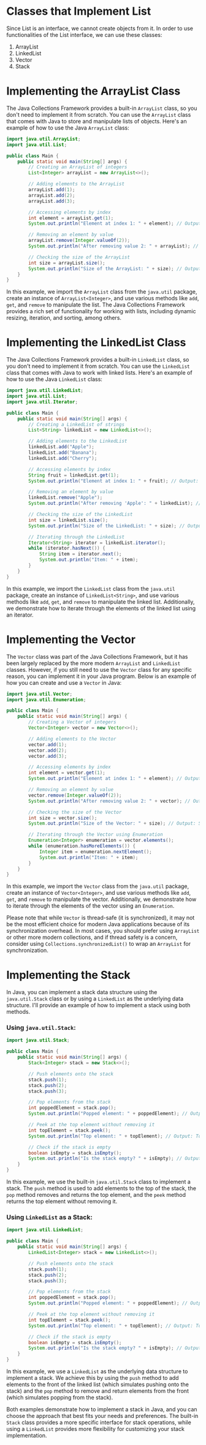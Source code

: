 # Classes that Implement List

Since List is an interface, we cannot create objects from it.
In order to use functionalities of the List interface, we can use these classes:
    
1. ArrayList
2. LinkedList
3. Vector
4. Stack

# Implementing the ArrayList Class 

The Java Collections Framework provides a built-in `ArrayList` class, so you don't need to implement it from scratch. You can use the `ArrayList` class that comes with Java to store and manipulate lists of objects. Here's an example of how to use the Java `ArrayList` class:

```java
import java.util.ArrayList;
import java.util.List;

public class Main {
    public static void main(String[] args) {
        // Creating an ArrayList of integers
        List<Integer> arrayList = new ArrayList<>();

        // Adding elements to the ArrayList
        arrayList.add(1);
        arrayList.add(2);
        arrayList.add(3);

        // Accessing elements by index
        int element = arrayList.get(1);
        System.out.println("Element at index 1: " + element); // Output: Element at index 1: 2

        // Removing an element by value
        arrayList.remove(Integer.valueOf(2));
        System.out.println("After removing value 2: " + arrayList); // Output: After removing value 2: [1, 3]

        // Checking the size of the ArrayList
        int size = arrayList.size();
        System.out.println("Size of the ArrayList: " + size); // Output: Size of the ArrayList: 2
    }
}
```

In this example, we import the `ArrayList` class from the `java.util` package, create an instance of `ArrayList<Integer>`, and use various methods like `add`, `get`, and `remove` to manipulate the list. The Java Collections Framework provides a rich set of functionality for working with lists, including dynamic resizing, iteration, and sorting, among others.

# Implementing the LinkedList Class 

The Java Collections Framework provides a built-in `LinkedList` class, so you don't need to implement it from scratch. You can use the `LinkedList` class that comes with Java to work with linked lists. Here's an example of how to use the Java `LinkedList` class:

```java
import java.util.LinkedList;
import java.util.List;
import java.util.Iterator;

public class Main {
    public static void main(String[] args) {
        // Creating a LinkedList of strings
        List<String> linkedList = new LinkedList<>();

        // Adding elements to the LinkedList
        linkedList.add("Apple");
        linkedList.add("Banana");
        linkedList.add("Cherry");

        // Accessing elements by index
        String fruit = linkedList.get(1);
        System.out.println("Element at index 1: " + fruit); // Output: Element at index 1: Banana

        // Removing an element by value
        linkedList.remove("Apple");
        System.out.println("After removing 'Apple': " + linkedList); // Output: After removing 'Apple': [Banana, Cherry]

        // Checking the size of the LinkedList
        int size = linkedList.size();
        System.out.println("Size of the LinkedList: " + size); // Output: Size of the LinkedList: 2

        // Iterating through the LinkedList
        Iterator<String> iterator = linkedList.iterator();
        while (iterator.hasNext()) {
            String item = iterator.next();
            System.out.println("Item: " + item);
        }
    }
}
```

In this example, we import the `LinkedList` class from the `java.util` package, create an instance of `LinkedList<String>`, and use various methods like `add`, `get`, and `remove` to manipulate the linked list. Additionally, we demonstrate how to iterate through the elements of the linked list using an iterator.

# Implementing the Vector 

The `Vector` class was part of the Java Collections Framework, but it has been largely replaced by the more modern `ArrayList` and `LinkedList` classes. However, if you still need to use the `Vector` class for any specific reason, you can implement it in your Java program. Below is an example of how you can create and use a `Vector` in Java:

```java
import java.util.Vector;
import java.util.Enumeration;

public class Main {
    public static void main(String[] args) {
        // Creating a Vector of integers
        Vector<Integer> vector = new Vector<>();

        // Adding elements to the Vector
        vector.add(1);
        vector.add(2);
        vector.add(3);

        // Accessing elements by index
        int element = vector.get(1);
        System.out.println("Element at index 1: " + element); // Output: Element at index 1: 2

        // Removing an element by value
        vector.remove(Integer.valueOf(2));
        System.out.println("After removing value 2: " + vector); // Output: After removing value 2: [1, 3]

        // Checking the size of the Vector
        int size = vector.size();
        System.out.println("Size of the Vector: " + size); // Output: Size of the Vector: 2

        // Iterating through the Vector using Enumeration
        Enumeration<Integer> enumeration = vector.elements();
        while (enumeration.hasMoreElements()) {
            Integer item = enumeration.nextElement();
            System.out.println("Item: " + item);
        }
    }
}
```

In this example, we import the `Vector` class from the `java.util` package, create an instance of `Vector<Integer>`, and use various methods like `add`, `get`, and `remove` to manipulate the vector. Additionally, we demonstrate how to iterate through the elements of the vector using an `Enumeration`.

Please note that while `Vector` is thread-safe (it is synchronized), it may not be the most efficient choice for modern Java applications because of its synchronization overhead. In most cases, you should prefer using `ArrayList` or other more modern collections, and if thread safety is a concern, consider using `Collections.synchronizedList()` to wrap an `ArrayList` for synchronization.

# Implementing the Stack

In Java, you can implement a stack data structure using the `java.util.Stack` class or by using a `LinkedList` as the underlying data structure. I'll provide an example of how to implement a stack using both methods.

### Using `java.util.Stack`:

```java
import java.util.Stack;

public class Main {
    public static void main(String[] args) {
        Stack<Integer> stack = new Stack<>();

        // Push elements onto the stack
        stack.push(1);
        stack.push(2);
        stack.push(3);

        // Pop elements from the stack
        int poppedElement = stack.pop();
        System.out.println("Popped element: " + poppedElement); // Output: Popped element: 3

        // Peek at the top element without removing it
        int topElement = stack.peek();
        System.out.println("Top element: " + topElement); // Output: Top element: 2

        // Check if the stack is empty
        boolean isEmpty = stack.isEmpty();
        System.out.println("Is the stack empty? " + isEmpty); // Output: Is the stack empty? false
    }
}
```

In this example, we use the built-in `java.util.Stack` class to implement a stack. The `push` method is used to add elements to the top of the stack, the `pop` method removes and returns the top element, and the `peek` method returns the top element without removing it.

### Using `LinkedList` as a Stack:

```java
import java.util.LinkedList;

public class Main {
    public static void main(String[] args) {
        LinkedList<Integer> stack = new LinkedList<>();

        // Push elements onto the stack
        stack.push(1);
        stack.push(2);
        stack.push(3);

        // Pop elements from the stack
        int poppedElement = stack.pop();
        System.out.println("Popped element: " + poppedElement); // Output: Popped element: 3

        // Peek at the top element without removing it
        int topElement = stack.peek();
        System.out.println("Top element: " + topElement); // Output: Top element: 2

        // Check if the stack is empty
        boolean isEmpty = stack.isEmpty();
        System.out.println("Is the stack empty? " + isEmpty); // Output: Is the stack empty? false
    }
}
```

In this example, we use a `LinkedList` as the underlying data structure to implement a stack. We achieve this by using the `push` method to add elements to the front of the linked list (which simulates pushing onto the stack) and the `pop` method to remove and return elements from the front (which simulates popping from the stack).

Both examples demonstrate how to implement a stack in Java, and you can choose the approach that best fits your needs and preferences. The built-in `Stack` class provides a more specific interface for stack operations, while using a `LinkedList` provides more flexibility for customizing your stack implementation.

